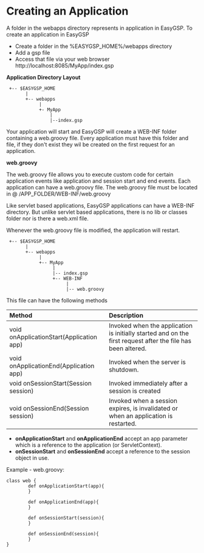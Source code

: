 # Creating an Application #


A folder in the webapps directory represents in application in EasyGSP.  To create an application in EasyGSP

  * Create a folder in the %EASYGSP\_HOME%/webapps directory
  * Add a gsp file
  * Access that file via your web browser http://localhost:8085/MyApp/index.gsp


**Application Directory Layout**
```
 +-- $EASYGSP_HOME
       |
       +-- webapps
            |
            +- MyApp
                |
                |--index.gsp
```


Your application will start and EasyGSP will create a WEB-INF folder containing a web.groovy file.  Every application must have this folder and file, if they don't exist they wil be created on the first request for an application.


**web.groovy**

The web.groovy file allows you to execute custom code for certain application events like application and session start and end events. Each application can have a web.groovy file. The web.groovy file must be located in @ /APP\_FOLDER/WEB-INF/web.groovy

Like servlet based applications, EasyGSP applications can have a WEB-INF directory.  But unlike servlet based applications, there is no lib or classes folder nor is there a web.xml file.

Whenever the web.groovy file is modified, the application will restart.

```
 +-- $EASYGSP_HOME
       |
       +-- webapps
            |
            +-- MyApp
                 | 
                 |-- index.gsp
                 +-- WEB-INF
                      |
                      |-- web.groovy
```

This file can have the following methods

|Method|Description|
|:-----|:----------|
|void onApplicationStart(Application app)|Invoked when the application is initially started and on the first request after the file has been altered.  |
|void onApplicationEnd(Application app) | Invoked when the server is shutdown. |
|void onSessionStart(Session session) | Invoked immediately after a session is created|
|void onSessionEnd(Session session)| Invoked when a session expires, is invalidated or when an application is restarted.|

  * **onApplicationStart** and **onApplicationEnd** accept an app parameter which is a reference to the application (or ServletContext).
  * **onSessionStart** and **onSessionEnd** accept a reference to the session object in use.


Example - web.groovy:
```
class web {
        def onApplicationStart(app){
        }

        def onApplicationEnd(app){
        }

        def onSessionStart(session){
        }

        def onSessionEnd(session){
        }
}
```